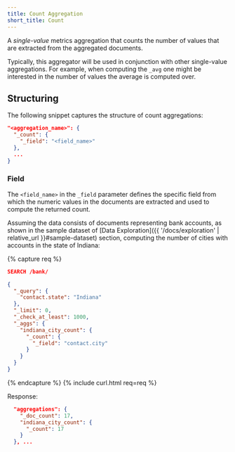 ```yaml
---
title: Count Aggregation
short_title: Count
---
```


A _single-value_ metrics aggregation that counts the number of values that are
extracted from the aggregated documents.

Typically, this aggregator will be used in conjunction with other single-value
aggregations. For example, when computing the `_avg` one might be interested in
the number of values the average is computed over.

## Structuring

The following snippet captures the structure of count aggregations:

```json
"<aggregation_name>": {
  "_count": {
    "_field": "<field_name>"
  },
  ...
}
```

### Field

The `<field_name>` in the `_field` parameter defines the specific field from
which the numeric values in the documents are extracted and used to compute the
returned count.

Assuming the data consists of documents representing bank accounts, as shown in
the sample dataset of [Data Exploration]({{ '/docs/exploration' | relative_url }}#sample-dataset)
section, computing the number of cities with accounts in the state of Indiana:

{% capture req %}

```json
SEARCH /bank/

{
  "_query": {
    "contact.state": "Indiana"
  },
  "_limit": 0,
  "_check_at_least": 1000,
  "_aggs": {
    "indiana_city_count": {
      "_count": {
        "_field": "contact.city"
      }
    }
  }
}
```
{% endcapture %}
{% include curl.html req=req %}


Response:

```json
  "aggregations": {
    "_doc_count": 17,
    "indiana_city_count": {
      "_count": 17
    }
  }, ...
```
